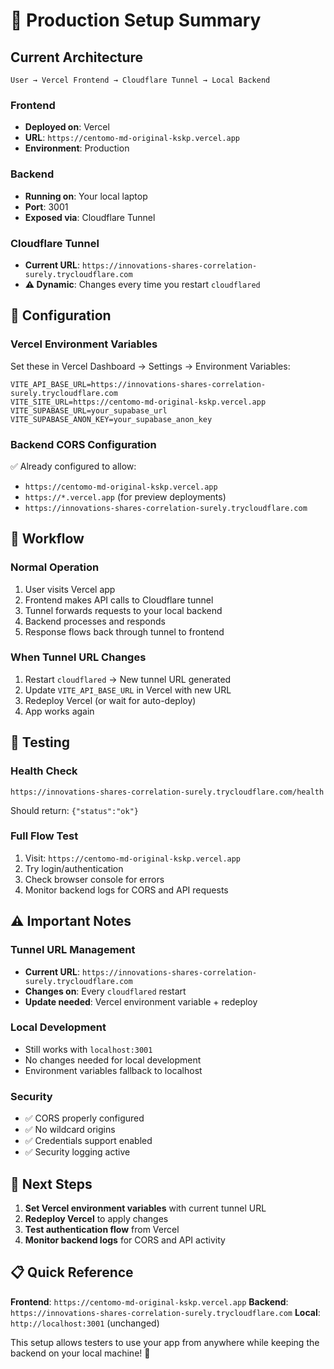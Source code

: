 # 🚀 Production Setup Summary

## Current Architecture

```
User → Vercel Frontend → Cloudflare Tunnel → Local Backend
```

### **Frontend**
- **Deployed on**: Vercel
- **URL**: `https://centomo-md-original-kskp.vercel.app`
- **Environment**: Production

### **Backend**
- **Running on**: Your local laptop
- **Port**: 3001
- **Exposed via**: Cloudflare Tunnel

### **Cloudflare Tunnel**
- **Current URL**: `https://innovations-shares-correlation-surely.trycloudflare.com`
- **⚠️ Dynamic**: Changes every time you restart `cloudflared`

## 🔧 Configuration

### **Vercel Environment Variables**
Set these in Vercel Dashboard → Settings → Environment Variables:

```
VITE_API_BASE_URL=https://innovations-shares-correlation-surely.trycloudflare.com
VITE_SITE_URL=https://centomo-md-original-kskp.vercel.app
VITE_SUPABASE_URL=your_supabase_url
VITE_SUPABASE_ANON_KEY=your_supabase_anon_key
```

### **Backend CORS Configuration**
✅ Already configured to allow:
- `https://centomo-md-original-kskp.vercel.app`
- `https://*.vercel.app` (for preview deployments)
- `https://innovations-shares-correlation-surely.trycloudflare.com`

## 🔄 Workflow

### **Normal Operation**
1. User visits Vercel app
2. Frontend makes API calls to Cloudflare tunnel
3. Tunnel forwards requests to your local backend
4. Backend processes and responds
5. Response flows back through tunnel to frontend

### **When Tunnel URL Changes**
1. Restart `cloudflared` → New tunnel URL generated
2. Update `VITE_API_BASE_URL` in Vercel with new URL
3. Redeploy Vercel (or wait for auto-deploy)
4. App works again

## 🧪 Testing

### **Health Check**
```
https://innovations-shares-correlation-surely.trycloudflare.com/health
```
Should return: `{"status":"ok"}`

### **Full Flow Test**
1. Visit: `https://centomo-md-original-kskp.vercel.app`
2. Try login/authentication
3. Check browser console for errors
4. Monitor backend logs for CORS and API requests

## ⚠️ Important Notes

### **Tunnel URL Management**
- **Current URL**: `https://innovations-shares-correlation-surely.trycloudflare.com`
- **Changes on**: Every `cloudflared` restart
- **Update needed**: Vercel environment variable + redeploy

### **Local Development**
- Still works with `localhost:3001`
- No changes needed for local development
- Environment variables fallback to localhost

### **Security**
- ✅ CORS properly configured
- ✅ No wildcard origins
- ✅ Credentials support enabled
- ✅ Security logging active

## 🎯 Next Steps

1. **Set Vercel environment variables** with current tunnel URL
2. **Redeploy Vercel** to apply changes
3. **Test authentication flow** from Vercel
4. **Monitor backend logs** for CORS and API activity

## 📋 Quick Reference

**Frontend**: `https://centomo-md-original-kskp.vercel.app`
**Backend**: `https://innovations-shares-correlation-surely.trycloudflare.com`
**Local**: `http://localhost:3001` (unchanged)

This setup allows testers to use your app from anywhere while keeping the backend on your local machine! 🚀
